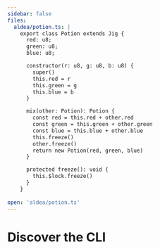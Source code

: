 ```yaml
---
sidebar: false
files:
  aldea/potion.ts: |
    export class Potion extends Jig {
      red: u8;
      green: u8;
      blue: u8;

      constructor(r: u8, g: u8, b: u8) {
        super()
        this.red = r
        this.green = g
        this.blue = b
      }

      mix(other: Potion): Potion {
        const red = this.red + other.red
        const green = this.green + other.green
        const blue = this.blue + other.blue
        this.freeze()
        other.freeze()
        return new Potion(red, green, blue)
      }

      protected freeze(): void {
        this.$lock.freeze()
      }
    }
    
open: 'aldea/potion.ts'
---
```


# Discover the CLI